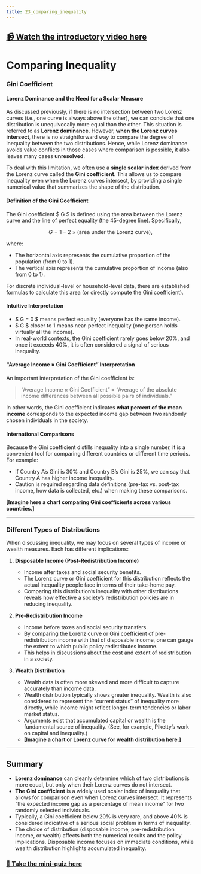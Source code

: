 ```yaml
---
title: 23_comparing_inequality
---
```


## [📹 Watch the introductory video here](https://wsdmoodle.waseda.jp/mod/millvi/view.php?id=5062563)
# Comparing Inequality

### Gini Coefficient

#### Lorenz Dominance and the Need for a Scalar Measure
As discussed previously, if there is no intersection between two Lorenz curves (i.e., one curve is always above the other), we can conclude that one distribution is unequivocally more equal than the other. This situation is referred to as **Lorenz dominance**. However, **when the Lorenz curves intersect**, there is no straightforward way to compare the degree of inequality between the two distributions. Hence, while Lorenz dominance avoids value conflicts in those cases where comparison is possible, it also leaves many cases **unresolved**.

To deal with this limitation, we often use a **single scalar index** derived from the Lorenz curve called the **Gini coefficient**. This allows us to compare inequality even when the Lorenz curves intersect, by providing a single numerical value that summarizes the shape of the distribution.

#### Definition of the Gini Coefficient
The Gini coefficient $ G $ is defined using the area between the Lorenz curve and the line of perfect equality (the 45-degree line). Specifically,

$$
G = 1 - 2 \times (\text{area under the Lorenz curve}),
$$

where:
- The horizontal axis represents the cumulative proportion of the population (from 0 to 1).
- The vertical axis represents the cumulative proportion of income (also from 0 to 1).

For discrete individual-level or household-level data, there are established formulas to calculate this area (or directly compute the Gini coefficient).

#### Intuitive Interpretation
- $ G = 0 $ means perfect equality (everyone has the same income).  
- $ G $ closer to 1 means near-perfect inequality (one person holds virtually all the income).  
- In real-world contexts, the Gini coefficient rarely goes below 20%, and once it exceeds 40%, it is often considered a signal of serious inequality.

#### “Average Income $\times$ Gini Coefficient” Interpretation
An important interpretation of the Gini coefficient is:
> “Average Income $\times$ Gini Coefficient” = “Average of the absolute income differences between all possible pairs of individuals.”

In other words, the Gini coefficient indicates **what percent of the mean income** corresponds to the expected income gap between two randomly chosen individuals in the society.

#### International Comparisons
Because the Gini coefficient distills inequality into a single number, it is a convenient tool for comparing different countries or different time periods. For example:
- If Country A’s Gini is 30% and Country B’s Gini is 25%, we can say that Country A has higher income inequality.  
- Caution is required regarding data definitions (pre-tax vs. post-tax income, how data is collected, etc.) when making these comparisons.

**[Imagine here a chart comparing Gini coefficients across various countries.]**

---

### Different Types of Distributions

When discussing inequality, we may focus on several types of income or wealth measures. Each has different implications:

1. **Disposable Income (Post-Redistribution Income)**
   - Income after taxes and social security benefits.  
   - The Lorenz curve or Gini coefficient for this distribution reflects the actual inequality people face in terms of their take-home pay.  
   - Comparing this distribution’s inequality with other distributions reveals how effective a society’s redistribution policies are in reducing inequality.

2. **Pre-Redistribution Income**
   - Income before taxes and social security transfers.  
   - By comparing the Lorenz curve or Gini coefficient of pre-redistribution income with that of disposable income, one can gauge the extent to which public policy redistributes income.  
   - This helps in discussions about the cost and extent of redistribution in a society.

3. **Wealth Distribution**
   - Wealth data is often more skewed and more difficult to capture accurately than income data.  
   - Wealth distribution typically shows greater inequality. Wealth is also considered to represent the “current status” of inequality more directly, while income might reflect longer-term tendencies or labor market status.  
   - Arguments exist that accumulated capital or wealth is the fundamental source of inequality. (See, for example, Piketty’s work on capital and inequality.)  
   - **[Imagine a chart or Lorenz curve for wealth distribution here.]**

---

## Summary
- **Lorenz dominance** can cleanly determine which of two distributions is more equal, but only when their Lorenz curves do not intersect.  
- **The Gini coefficient** is a widely used scalar index of inequality that allows for comparison even when Lorenz curves intersect. It represents “the expected income gap as a percentage of mean income” for two randomly selected individuals.  
- Typically, a Gini coefficient below 20% is very rare, and above 40% is considered indicative of a serious social problem in terms of inequality.  
- The choice of distribution (disposable income, pre-redistribution income, or wealth) affects both the numerical results and the policy implications. Disposable income focuses on immediate conditions, while wealth distribution highlights accumulated inequality.
### [📝 Take the mini-quiz here](https://wsdmoodle.waseda.jp/mod/quiz/view.php?id=5062830)

